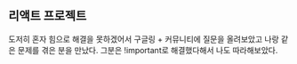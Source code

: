 ## 리액트 프로젝트

도저히 혼자 힘으로 해결을 못하겠어서 구글링 + 커뮤니티에 질문을 올려보았고 나랑 같은 문제를 겪은 분을 만났다. 그분은 !important로 해결했다해서 나도 따라해보았다.
